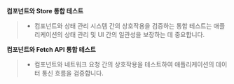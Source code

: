 **컴포넌트와 Store 통합 테스트**

> - 컴포넌트와 상태 관리 시스템 간의 상호작용을 검증하는 통합 테스트는 애플리케이션의 상태 관리 및 UI 간의 일관성을 보장하는 데 중요합니다.

**컴포넌트와 Fetch API 통합 테스트**

> - 컴포넌트와 네트워크 요청 간의 상호작용을 테스트하여 애플리케이션의 데이터 통신 흐름을 검증합니다.
